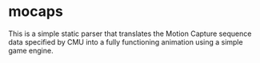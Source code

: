 mocaps
======

This is a simple static parser that translates the Motion Capture sequence data specified by CMU into a fully functioning animation
using a simple game engine.
